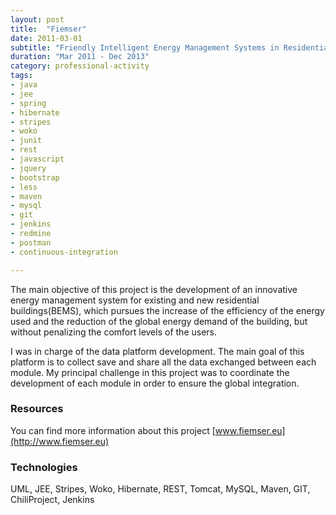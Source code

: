 ```yaml
---
layout: post
title:  "Fiemser"
date: 2011-03-01
subtitle: "Friendly Intelligent Energy Management Systems in Residential Buildings"
duration: "Mar 2011 - Dec 2013"
category: professional-activity
tags: 
- java
- jee
- spring
- hibernate
- stripes
- woko
- junit
- rest
- javascript
- jquery 
- bootstrap
- less
- maven
- mysql
- git
- jenkins
- redmine
- postman
- continuous-integration

---
```


The main objective of this project is the development of an innovative energy management system for existing and new 
residential buildings(BEMS), which pursues the increase of the efficiency of the energy used and the reduction of the global 
energy demand of the building, but without penalizing the comfort levels of the users.

I was in charge of the data platform development. The main goal of this platform is to collect save and share all the
data exchanged between each module. My principal challenge in this project was to coordinate the development of each
module in order to ensure the global integration.

### Resources

You can find more information about this project [www.fiemser.eu](http://www.fiemser.eu)

### Technologies

UML, JEE, Stripes, Woko, Hibernate, REST, Tomcat, MySQL, Maven, GIT, ChiliProject, Jenkins